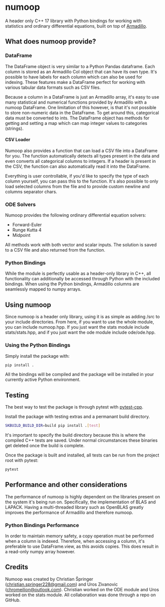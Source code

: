 # numoop 
A header only C++ 17 library with Python bindings for working with statistics 
and ordinary differential equations, built on top of [Armadillo](https://arma.sourceforge.net/).

## What does numoop provide?
### DataFrame
The DataFrame object is very similar to a Python Pandas dataframe. Each column 
is stored as an Armadillo Col object that can have its own type.
It's possible to have labels for each column which can also be used for indexing.
These features make a DataFrame perfect for working with various tabular data 
formats such as CSV files. 

Because a column in a DataFrame is just an Armadillo array, it's easy to use 
many statistical and numerical functions provided by Armadillo with a numoop 
DataFrame. One limitation of this however, is that it's not possible to store 
non-numeric data in the DataFrame. To get around this, categorical data must be 
converted to ints. The DataFrame object has methods for getting and setting a 
map which can map integer values to categories (strings).

#### CSV Loader
Numoop also provides a function that can load a CSV file into a DataFrame for 
you. The function automatically detects all types present in the data and even 
converts all categorical columns to integers. If a header is present in the CSV, 
the function can also automatically read it into the DataFrame.

Everything is user controllable, if you'd like to specify the type of each 
column yourself, you can pass this to the function. It's also possible to only 
load selected columns from the file and to provide custom newline and columns 
separator chars.

### ODE Solvers
Numoop provides the following ordinary differential equation solvers:
 - Forward-Euler
 - Runge Kutta 4
 - Midpoint

All methods work with both vector and scalar inputs. The solution is saved to a 
CSV file and also returned from the function.

### Python Bindings
While the module is perfectly usable as a header-only library in C++, all 
functionality can additionally be accessed through Python with the included 
bindings. When using the Python bindings, Armadillo columns are seamlessly 
mapped to numpy arrays.

## Using numoop
Since numoop is a header only library, using it is as simple as adding /src to 
your include directories. From here, if you want to use the whole module, you 
can include numoop.hpp. If you just want the stats module include stats/stats.hpp, 
and if you just want the ode module include ode/ode.hpp.

### Using the Python Bindings
Simply install the package with:
```bash
pip install .
```
All the bindings will be compiled and the package will be installed in your 
currently active Python environment.

## Testing
The best way to test the package is through pytest with
[pytest-cpp](https://github.com/pytest-dev/pytest-cpp).

Install the package with testing extras and a permanant build directory.
```bash
SKBUILD_BUILD_DIR=build pip install .[test]
```
It's important to specify the build directory because this is where the compiled 
C++ tests are saved. Under normal circumstances these binaries get deleted once 
the build is complete.

Once the package is built and installed, all tests can be run from the project 
root with pytest:
```bash
pytest
```

## Performance and other considerations
The performance of numoop is highly dependent on the libraries present on the 
system it's being run on. Specifically, the implementation of BLAS and LAPACK.
Having a multi-threaded library such as OpenBLAS greatly improves the performance
of Armadillo and therefore numoop.

### Python Bindings Performance
In order to maintain memory safety, a copy operation must be performed when a 
column is indexed. Therefore, when accessing a column, it's preferable to use 
DataFrame.view, as this avoids copies. This does result in a read-only numpy 
array however.

## Credits
Numoop was created by Christian Špringer (christian.springer228@gmail.com) 
and Uros Zivanovic (chromeilion@outlook.com). Christian worked on the ODE module 
and Uros worked on the stats module. All collaboration was done through a 
repo on GitHub.

